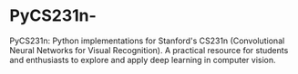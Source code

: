 # PyCS231n-
PyCS231n: Python implementations for Stanford's CS231n (Convolutional Neural Networks for Visual Recognition). A practical resource for students and enthusiasts to explore and apply deep learning in computer vision.
